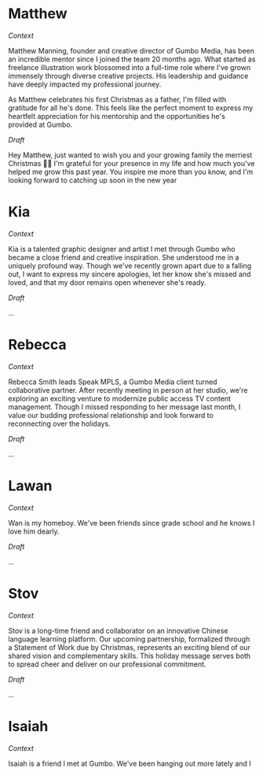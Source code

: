 # Matthew

_Context_

Matthew Manning, founder and creative director of Gumbo Media, has been an incredible mentor since I joined the team 20 months ago. What started as freelance illustration work blossomed into a full-time role where I've grown immensely through diverse creative projects. His leadership and guidance have deeply impacted my professional journey.

As Matthew celebrates his first Christmas as a father, I'm filled with gratitude for all he's done. This feels like the perfect moment to express my heartfelt appreciation for his mentorship and the opportunities he's provided at Gumbo.

_Draft_

Hey Matthew, just wanted to wish you and your growing family the merriest Christmas 🎄✨ I'm grateful for your presence in my life and how much you've helped me grow this past year. You inspire me more than you know, and I'm looking forward to catching up soon in the new year

# Kia

_Context_

Kia is a talented graphic designer and artist I met through Gumbo who became a close friend and creative inspiration. She understood me in a uniquely profound way. Though we've recently grown apart due to a falling out, I want to express my sincere apologies, let her know she's missed and loved, and that my door remains open whenever she's ready.

_Draft_

...

# Rebecca

_Context_

Rebecca Smith leads Speak MPLS, a Gumbo Media client turned collaborative partner. After recently meeting in person at her studio, we're exploring an exciting venture to modernize public access TV content management. Though I missed responding to her message last month, I value our budding professional relationship and look forward to reconnecting over the holidays.

_Draft_

...

# Lawan

_Context_

Wan is my homeboy. We've been friends since grade school and he knows I love him dearly.

_Draft_

...

# Stov

_Context_

Stov is a long-time friend and collaborator on an innovative Chinese language learning platform. Our upcoming partnership, formalized through a Statement of Work due by Christmas, represents an exciting blend of our shared vision and complementary skills. This holiday message serves both to spread cheer and deliver on our professional commitment.

_Draft_

...

# Isaiah

_Context_

Isaiah is a friend I met at Gumbo. We've been hanging out more lately and I
